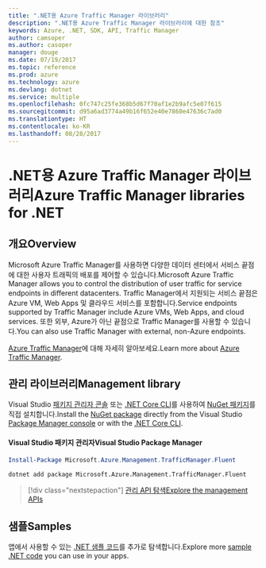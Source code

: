 ```yaml
---
title: ".NET용 Azure Traffic Manager 라이브러리"
description: ".NET용 Azure Traffic Manager 라이브러리에 대한 참조"
keywords: Azure, .NET, SDK, API, Traffic Manager
author: camsoper
ms.author: casoper
manager: douge
ms.date: 07/19/2017
ms.topic: reference
ms.prod: azure
ms.technology: azure
ms.devlang: dotnet
ms.service: multiple
ms.openlocfilehash: 0fc747c25fe368b5d67f70af1e2b9afc5e07f615
ms.sourcegitcommit: d95a6ad3774a49b16f652e40e7860e47636c7ad0
ms.translationtype: HT
ms.contentlocale: ko-KR
ms.lasthandoff: 08/28/2017
---
```

# <a name="azure-traffic-manager-libraries-for-net"></a><span data-ttu-id="a1ac8-104">.NET용 Azure Traffic Manager 라이브러리</span><span class="sxs-lookup"><span data-stu-id="a1ac8-104">Azure Traffic Manager libraries for .NET</span></span>

## <a name="overview"></a><span data-ttu-id="a1ac8-105">개요</span><span class="sxs-lookup"><span data-stu-id="a1ac8-105">Overview</span></span>

<span data-ttu-id="a1ac8-106">Microsoft Azure Traffic Manager를 사용하면 다양한 데이터 센터에서 서비스 끝점에 대한 사용자 트래픽의 배포를 제어할 수 있습니다.</span><span class="sxs-lookup"><span data-stu-id="a1ac8-106">Microsoft Azure Traffic Manager allows you to control the distribution of user traffic for service endpoints in different datacenters.</span></span> <span data-ttu-id="a1ac8-107">Traffic Manager에서 지원되는 서비스 끝점은 Azure VM, Web Apps 및 클라우드 서비스를 포함합니다.</span><span class="sxs-lookup"><span data-stu-id="a1ac8-107">Service endpoints supported by Traffic Manager include Azure VMs, Web Apps, and cloud services.</span></span> <span data-ttu-id="a1ac8-108">또한 외부, Azure가 아닌 끝점으로 Traffic Manager를 사용할 수 있습니다.</span><span class="sxs-lookup"><span data-stu-id="a1ac8-108">You can also use Traffic Manager with external, non-Azure endpoints.</span></span>

<span data-ttu-id="a1ac8-109">[Azure Traffic Manager](https://docs.microsoft.com/en-us/azure/traffic-manager/traffic-manager-overview)에 대해 자세히 알아보세요.</span><span class="sxs-lookup"><span data-stu-id="a1ac8-109">Learn more about [Azure Traffic Manager](https://docs.microsoft.com/en-us/azure/traffic-manager/traffic-manager-overview).</span></span>  

## <a name="management-library"></a><span data-ttu-id="a1ac8-110">관리 라이브러리</span><span class="sxs-lookup"><span data-stu-id="a1ac8-110">Management library</span></span>

<span data-ttu-id="a1ac8-111">Visual Studio [패키지 관리자 콘솔][PackageManager] 또는 [.NET Core CLI][DotNetCLI]를 사용하여 [NuGet 패키지](https://www.nuget.org/packages/Microsoft.Azure.Management.TrafficManager.Fluent)를 직접 설치합니다.</span><span class="sxs-lookup"><span data-stu-id="a1ac8-111">Install the [NuGet package](https://www.nuget.org/packages/Microsoft.Azure.Management.TrafficManager.Fluent) directly from the Visual Studio [Package Manager console][PackageManager] or with the [.NET Core CLI][DotNetCLI].</span></span>

#### <a name="visual-studio-package-manager"></a><span data-ttu-id="a1ac8-112">Visual Studio 패키지 관리자</span><span class="sxs-lookup"><span data-stu-id="a1ac8-112">Visual Studio Package Manager</span></span>

```powershell
Install-Package Microsoft.Azure.Management.TrafficManager.Fluent
```

```bash
dotnet add package Microsoft.Azure.Management.TrafficManager.Fluent
```

> [!div class="nextstepaction"]
> [<span data-ttu-id="a1ac8-113">관리 API 탐색</span><span class="sxs-lookup"><span data-stu-id="a1ac8-113">Explore the management APIs</span></span>](/dotnet/api/overview/azure/trafficmanager/management)

## <a name="samples"></a><span data-ttu-id="a1ac8-114">샘플</span><span class="sxs-lookup"><span data-stu-id="a1ac8-114">Samples</span></span>

<span data-ttu-id="a1ac8-115">앱에서 사용할 수 있는 [.NET 샘플 코드](https://azure.microsoft.com/resources/samples/?platform=dotnet)를 추가로 탐색합니다.</span><span class="sxs-lookup"><span data-stu-id="a1ac8-115">Explore more [sample .NET code](https://azure.microsoft.com/resources/samples/?platform=dotnet) you can use in your apps.</span></span>

[PackageManager]: https://docs.microsoft.com/nuget/tools/package-manager-console
[DotNetCLI]: https://docs.microsoft.com/en-us/dotnet/core/tools/dotnet-add-package